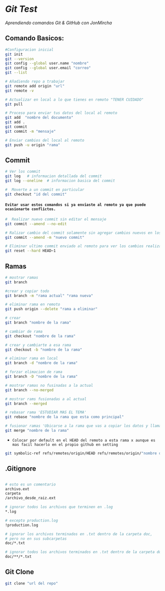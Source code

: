 # **_Git Test_**

_Aprendiendo comandos Git & GitHub con JonMircha_

## Comando Basicos:

```bash
#Configuracion inicial
git init
git --version
git config --global user.name "nombre"
git config --global user.email "correo"
git --list

# Añadiendo repo a trabajar
git remote add origin "url"
git remote -v

# Actualizar en local a lo que tienes en remoto "TENER CUIDADO"
git pull

# Proceso para enviar tus datos del local al remoto
git add  "nombre del documento"
git add .
git commit
git commit -m "mensaje"

# Enviar cambios del local al remoto
git push -u origin "rama"
```

## Commit
``` bash
# Ver los commit 
git log   # informacion detallada del commit
git log --oneline  # informacion basica del commit

#  Moverte a un commit en particular
git checkout "id del commit"
``` 

#### `Evitar usar estos comandos si ya enviaste al remoto ya que puede ocasionarte conflictos.`
``` bash
#  Realizar nuevo commit sin editar el mensaje
git commit --amend --no-edit

# Ralizar cambio del commit solamente sin agregar cambios nuevos en los documentos trackeados
git commit --amend -m "nuevo commit"

# Eliminar ultimo commit enviado al remoto para ver los cambios realizar push o al local si no lo has enviado al remoto 'TENER CUIDADO'
git reset --hard HEAD~1

```

## Ramas

```bash
# mostrar ramas
git branch

#crear y copiar todo
git branch -m "rama actual" "rama nueva"

# eliminar rama en remoto
git push origin --delete "rama a eliminar"

# crear
git branch "nombre de la rama"

# cambiar de rama
git checkout "nombre de la rama"

# crear y cambiarte a esa rama
git checkout -b "nombre de la rama"

# eliminar rama en local
git branch -d "nombre de la rama"

# forzar elimacion de rama
git branch -D "nombre de la rama"

# mostrar ramas no fusinadas a la actual
git branch --no-merged

# mostrar rams fusionadas a al actual
git branch --merged

# rebasar rama 'ESTUDIAR MAS EL TEMA'
git rebase "nombre de la rama que esta como principal"

# fusionar ramas 'Ubicarse a la rama que vas a copiar los datos y llamar a la que tiene los datos"
git merge "nombre de la rama"

```

 -  `Colocar por default en el HEAD del remoto a esta rama x aunque es mas facil hacerlo en el propio github en setting`
``` bash
git symbolic-ref refs/remotes/origin/HEAD refs/remotes/origin/"nombre de la rama"
```

## .Gitignore
``` bash 

# esto es un comentario
archivo.ext
carpeta
/archivo_desde_raiz.ext

# ignorar todos los archivos que terminen en .log
*.log

# excepto production.log
!production.log

# ignorar los archivos terminados en .txt dentro de la carpeta doc,
# pero no en sus subcarpetas
doc/*.txt

# ignorar todos los archivos terminados en .txt dentro de la carpeta doc y también en sus subcarpetas
doc/**/*.txt
```

## Git Clone
``` bash
git clone "url del repo" 
```
